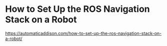 # How to Set Up the ROS Navigation Stack on a Robot

https://automaticaddison.com/how-to-set-up-the-ros-navigation-stack-on-a-robot/
